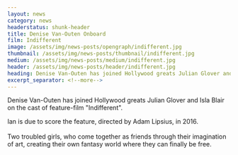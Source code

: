 ```yaml
---
layout: news
category: news
headerstatus: shunk-header
title: Denise Van-Outen Onboard
film: Indifferent
image: /assets/img/news-posts/opengraph/indifferent.jpg
thumbnail: /assets/img/news-posts/thumbnail/indifferent.jpg
medium: /assets/img/news-posts/medium/indifferent.jpg
header: /assets/img/news-posts/header/indifferent.jpg
heading: Denise Van-Outen has joined Hollywood greats Julian Glover and Isla Blair on the cast of feature-film Indifferent.
excerpt_separator: <!--more-->
---
```


Denise Van-Outen has joined Hollywood greats Julian Glover and Isla Blair on the cast of feature-film "Indifferent".<!--more-->

Ian is due to score the feature, directed by Adam Lipsius, in 2016.
<br/><br/>
Two troubled girls, who come together as friends through their imagination of art, creating their own fantasy world where they can finally be free.